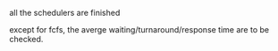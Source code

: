 all the schedulers are finished

except for fcfs, the averge waiting/turnaround/response time are to be checked.
